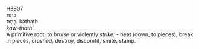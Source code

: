 <body>
  <p>H3807<br>  כּתת  <br> כָּתַת  ‎  kâthath  <br><i>kaw-thath‘ </i><br>A primitive root; to <i>bruise</i> or violently <i>strike: - </i>beat (down, to pieces), break in pieces, crushed, destroy, discomfit, smite, stamp.<br></p>
 </body>